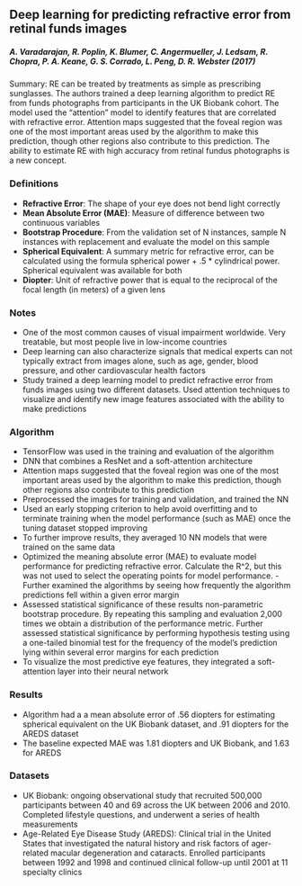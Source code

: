 ## Deep learning for predicting refractive error from retinal funds images

##### **A. Varadarajan, R. Poplin, K. Blumer, C. Angermueller, J. Ledsam, R. Chopra, P. A. Keane, G. S. Corrado, L. Peng, D. R. Webster (2017)**

Summary: RE can be treated by treatments as simple as prescribing sunglasses.  The authors trained a deep learning algorithm to predict RE from funds photographs from participants in the UK Biobank cohort.  The model used the “attention” model to identify features that are correlated with refractive error.  Attention maps suggested that the foveal region was one of the most important areas used by the algorithm to make this prediction, though other regions also contribute to this prediction.  The ability to estimate RE with high accuracy from retinal fundus photographs is a new concept.  

### Definitions
- **Refractive Error**: The shape of your eye does not bend light correctly   
- **Mean Absolute Error (MAE)**: Measure of difference between two continuous variables
- **Bootstrap Procedure**: From the validation set of N instances, sample N instances with replacement and evaluate the model on this sample
- **Spherical Equivalent**: A summary metric for refractive error, can be calculated using the formula spherical power + .5 * cylindrical power.  Spherical equivalent was available for both 
- **Diopter**: Unit of refractive power that is equal to the reciprocal of the focal length (in meters) of a given lens

### Notes 
- One of the most common causes of visual impairment worldwide.  Very treatable, but most people live in low-income countries
- Deep learning can also characterize signals that medical experts can not typically extract from images alone, such as age, gender, blood pressure, and other cardiovascular health factors
- Study trained a deep learning model to predict refractive error from funds images using two different datasets.  Used attention techniques to visualize and identify new image features associated with the ability to make predictions

### Algorithm 
- TensorFlow was used in the training and evaluation of the algorithm
- DNN that combines a ResNet and a soft-attention architecture
- Attention maps suggested that the foveal region was one of the most important areas used by the algorithm to make this prediction, though other regions also contribute to this prediction
- Preprocessed the images for training and validation, and trained the NN
- Used an early stopping criterion to help avoid overfitting and to terminate training when the model performance (such as MAE) once the tuning dataset stopped improving 
- To further improve results, they averaged 10 NN models that were trained on the same data
- Optimized the meaning absolute error (MAE) to evaluate model performance for predicting refractive error.  Calculate the R^2, but this was not used to select the operating points for model performance.  - Further examined the algorithms by seeing how frequently the algorithm predictions fell within a given error margin 
- Assessed statistical significance of these results non-parametric bootstrap procedure.  By repeating this sampling and evaluation 2,000 times we obtain a distribution of the performance metric.  Further assessed statistical significance by performing hypothesis testing using a one-tailed binomial test for the frequency of the model’s prediction lying within several error margins for each prediction
- To visualize the most predictive eye features, they integrated a soft-attention layer into their neural network

### Results
- Algorithm had a a mean absolute error of .56 diopters for estimating spherical equivalent on the UK Biobank dataset, and .91 diopters for the AREDS dataset
- The baseline expected MAE was 1.81 diopters and UK Biobank, and 1.63 for AREDS

### Datasets 
- UK Biobank: ongoing observational study that recruited 500,000 participants between 40 and 69 across the UK between 2006 and 2010.  Completed lifestyle questions, and underwent a series of health measurements 
- Age-Related Eye Disease Study (AREDS): Clinical trial in the United States that investigated the natural history and risk factors of ager-related macular degeneration and cataracts.  Enrolled participants between 1992 and 1998 and continued clinical follow-up until 2001 at 11 specialty clinics

